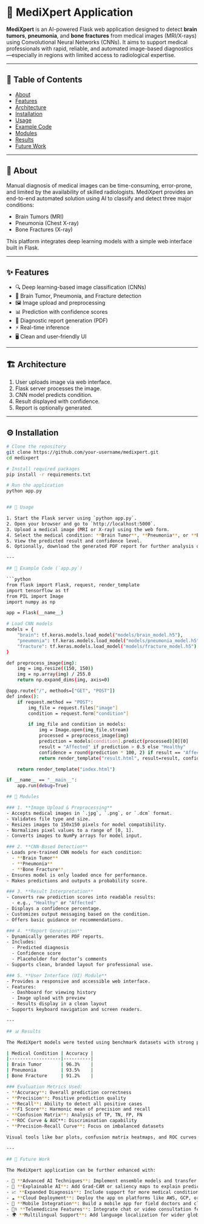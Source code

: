 # 🧠 MediXpert Application

**MediXpert** is an AI-powered Flask web application designed to detect **brain tumors**, **pneumonia**, and **bone fractures** from medical images (MRI/X-rays) using Convolutional Neural Networks (CNNs). It aims to support medical professionals with rapid, reliable, and automated image-based diagnostics—especially in regions with limited access to radiological expertise.

---

## 📌 Table of Contents

- [About](#about)
- [Features](#features)
- [Architecture](#architecture)
- [Installation](#installation)
- [Usage](#usage)
- [Example Code](#example-code)
- [Modules](#modules)
- [Results](#results)
- [Future Work](#future-work)

---

## 📖 About

Manual diagnosis of medical images can be time-consuming, error-prone, and limited by the availability of skilled radiologists. MediXpert provides an end-to-end automated solution using AI to classify and detect three major conditions:

- Brain Tumors (MRI)
- Pneumonia (Chest X-ray)
- Bone Fractures (X-ray)

This platform integrates deep learning models with a simple web interface built in Flask.

---

## ✨ Features

- 🔍 Deep learning-based image classification (CNNs)
- 🧠 Brain Tumor, Pneumonia, and Fracture detection
- 🖼️ Image upload and preprocessing
- 📊 Prediction with confidence scores
- 📄 Diagnostic report generation (PDF)
- ⚡ Real-time inference
- 🖥️ Clean and user-friendly UI

---

## 🏗️ Architecture

1. User uploads image via web interface.
2. Flask server processes the image.
3. CNN model predicts condition.
4. Result displayed with confidence.
5. Report is optionally generated.

---

## ⚙️ Installation

```bash
# Clone the repository
git clone https://github.com/your-username/medixpert.git
cd medixpert

# Install required packages
pip install -r requirements.txt

# Run the application
python app.py


## 🚀 Usage

1. Start the Flask server using `python app.py`.
2. Open your browser and go to `http://localhost:5000`.
3. Upload a medical image (MRI or X-ray) using the web form.
4. Select the medical condition: **Brain Tumor**, **Pneumonia**, or **Bone Fracture**.
5. View the predicted result and confidence level.
6. Optionally, download the generated PDF report for further analysis or record-keeping.

---

## 🧪 Example Code (`app.py`)

```python
from flask import Flask, request, render_template
import tensorflow as tf
from PIL import Image
import numpy as np

app = Flask(__name__)

# Load CNN models
models = {
    "brain": tf.keras.models.load_model("models/brain_model.h5"),
    "pneumonia": tf.keras.models.load_model("models/pneumonia_model.h5"),
    "fracture": tf.keras.models.load_model("models/fracture_model.h5")
}

def preprocess_image(img):
    img = img.resize((150, 150))
    img = np.array(img) / 255.0
    return np.expand_dims(img, axis=0)

@app.route("/", methods=["GET", "POST"])
def index():
    if request.method == "POST":
        img_file = request.files["image"]
        condition = request.form["condition"]

        if img_file and condition in models:
            img = Image.open(img_file.stream)
            processed = preprocess_image(img)
            prediction = models[condition].predict(processed)[0][0]
            result = "Affected" if prediction > 0.5 else "Healthy"
            confidence = round(prediction * 100, 2) if result == "Affected" else round((1 - prediction) * 100, 2)
            return render_template("result.html", result=result, confidence=confidence)

    return render_template("index.html")

if __name__ == "__main__":
    app.run(debug=True)

## 🧩 Modules

### 1. **Image Upload & Preprocessing**
- Accepts medical images in `.jpg`, `.png`, or `.dcm` format.
- Validates file type and size.
- Resizes images to 150x150 pixels for model compatibility.
- Normalizes pixel values to a range of [0, 1].
- Converts images to NumPy arrays for model input.

### 2. **CNN-Based Detection**
- Loads pre-trained CNN models for each condition:
  - **Brain Tumor**
  - **Pneumonia**
  - **Bone Fracture**
- Ensures model is only loaded once for performance.
- Makes predictions and outputs a probability score.

### 3. **Result Interpretation**
- Converts raw prediction scores into readable results:
  - e.g., "Healthy" or "Affected"
- Displays a confidence percentage.
- Customizes output messaging based on the condition.
- Offers basic guidance or recommendations.

### 4. **Report Generation**
- Dynamically generates PDF reports.
- Includes:
  - Predicted diagnosis
  - Confidence score
  - Placeholder for doctor’s comments
- Supports clean, branded layout for professional use.

### 5. **User Interface (UI) Module**
- Provides a responsive and accessible web interface.
- Features:
  - Dashboard for viewing history
  - Image upload with preview
  - Results display in a clean layout
- Supports keyboard navigation and screen readers.

---

## 📊 Results

The MediXpert models were tested using benchmark datasets with strong performance:

| Medical Condition | Accuracy |
|-------------------|----------|
| Brain Tumor       | 96.3%    |
| Pneumonia         | 93.5%    |
| Bone Fracture     | 91.2%    |

### Evaluation Metrics Used:
- **Accuracy**: Overall prediction correctness
- **Precision**: Positive prediction quality
- **Recall**: Ability to detect all positive cases
- **F1 Score**: Harmonic mean of precision and recall
- **Confusion Matrix**: Analysis of TP, TN, FP, FN
- **ROC Curve & AUC**: Discrimination capability
- **Precision-Recall Curve**: Focus on imbalanced datasets

Visual tools like bar plots, confusion matrix heatmaps, and ROC curves were used to analyze performance.

---

## 🔮 Future Work

The MediXpert application can be further enhanced with:

- 🧠 **Advanced AI Techniques**: Implement ensemble models and transfer learning for improved performance.
- 💬 **Explainable AI**: Add Grad-CAM or saliency maps to explain predictions visually.
- 📈 **Expanded Diagnosis**: Include support for more medical conditions such as tuberculosis, COVID-19, or diabetic retinopathy.
- ☁️ **Cloud Deployment**: Deploy the app on platforms like AWS, GCP, or Azure for public access and scalability.
- 📱 **Mobile Integration**: Build a mobile app for field doctors and clinics to access MediXpert anywhere.
- 👨‍⚕️ **Telemedicine Features**: Integrate chat or video consultation features for direct interaction with medical experts.
- 🌍 **Multilingual Support**: Add language localization for wider global accessibility.
